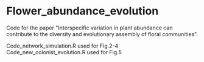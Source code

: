 # Flower_abundance_evolution
Code for the paper "Interspecific variation in plant abundance can contribute to the diversity and evolutionary assembly of floral communities".

Code_network_simulation.R used for Fig.2-4
Code_new_colonist_evolution.R used for Fig.5

